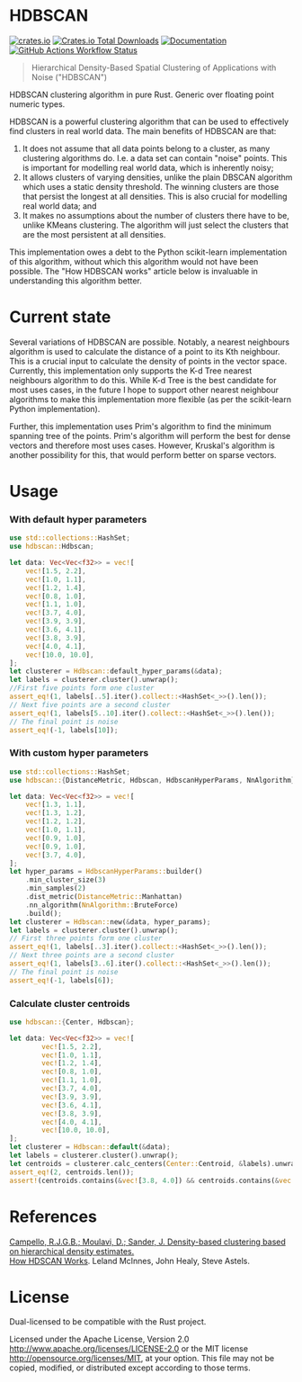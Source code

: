 # HDBSCAN
[![crates.io](https://img.shields.io/crates/v/hdbscan)](https://crates.io/crates/hdbscan)
[![Crates.io Total Downloads](https://img.shields.io/crates/d/hdbscan?color=%23F48041)](https://crates.io/crates/hdbscan)
[![Documentation](https://docs.rs/hdbscan/badge.svg)](https://docs.rs/hdbscan)
[![GitHub Actions Workflow Status](https://img.shields.io/github/actions/workflow/status/tom-whitehead/hdbscan/rust.yml?logo=github)](https://github.com/tom-whitehead/hdbscan/actions/workflows/rust.yml)

> Hierarchical Density-Based Spatial Clustering of Applications with Noise ("HDBSCAN")

HDBSCAN clustering algorithm in pure Rust. Generic over floating point numeric types.

HDBSCAN is a powerful clustering algorithm that can be used to effectively find clusters in real world data.
The main benefits of HDBSCAN are that:
 1. It does not assume that all data points belong to a cluster, as many clustering algorithms do. I.e. a data set
    can contain "noise" points. This is important for modelling real world data, which is inherently noisy;
 2. It allows clusters of varying densities, unlike the plain DBSCAN algorithm which uses a static density
    threshold. The winning clusters are those that persist the longest at all densities. This is also crucial
    for modelling real world data; and
 3. It makes no assumptions about the number of clusters there have to be, unlike KMeans clustering. The algorithm
    will just select the clusters that are the most persistent at all densities.

This implementation owes a debt to the Python scikit-learn implementation of this algorithm, without which this
algorithm would not have been possible. The "How HDBSCAN works" article below is invaluable in understanding this
algorithm better.

# Current state
Several variations of HDBSCAN are possible. Notably, a nearest neighbours algorithm is used to calculate the distance 
of a point to its Kth neighbour. This is a crucial input to calculate the density of points in the vector space. 
Currently, this implementation only supports the K-d Tree nearest neighbours algorithm to do this. While K-d Tree is 
the best candidate for most uses cases, in the future I hope to support other nearest neighbour algorithms to make this
implementation more flexible (as per the scikit-learn Python implementation).

Further, this implementation uses Prim's algorithm to find the minimum spanning tree of the points. Prim's algorithm 
will perform the best for dense vectors and therefore most uses cases. However, Kruskal's algorithm is another
possibility for this, that would perform better on sparse vectors.

# Usage
### With default hyper parameters
```rust
use std::collections::HashSet;
use hdbscan::Hdbscan;

let data: Vec<Vec<f32>> = vec![
    vec![1.5, 2.2],
    vec![1.0, 1.1],
    vec![1.2, 1.4],
    vec![0.8, 1.0],
    vec![1.1, 1.0],
    vec![3.7, 4.0],
    vec![3.9, 3.9],
    vec![3.6, 4.1],
    vec![3.8, 3.9],
    vec![4.0, 4.1],
    vec![10.0, 10.0],
];
let clusterer = Hdbscan::default_hyper_params(&data);
let labels = clusterer.cluster().unwrap();
//First five points form one cluster
assert_eq!(1, labels[..5].iter().collect::<HashSet<_>>().len());
// Next five points are a second cluster
assert_eq!(1, labels[5..10].iter().collect::<HashSet<_>>().len());
// The final point is noise
assert_eq!(-1, labels[10]);
```

### With custom hyper parameters
```rust
use std::collections::HashSet;
use hdbscan::{DistanceMetric, Hdbscan, HdbscanHyperParams, NnAlgorithm};

let data: Vec<Vec<f32>> = vec![
    vec![1.3, 1.1],
    vec![1.3, 1.2],
    vec![1.2, 1.2],
    vec![1.0, 1.1],
    vec![0.9, 1.0],
    vec![0.9, 1.0],
    vec![3.7, 4.0],
];
let hyper_params = HdbscanHyperParams::builder()
    .min_cluster_size(3)
    .min_samples(2)
    .dist_metric(DistanceMetric::Manhattan)
    .nn_algorithm(NnAlgorithm::BruteForce)
    .build();
let clusterer = Hdbscan::new(&data, hyper_params);
let labels = clusterer.cluster().unwrap();
// First three points form one cluster
assert_eq!(1, labels[..3].iter().collect::<HashSet<_>>().len());
// Next three points are a second cluster
assert_eq!(1, labels[3..6].iter().collect::<HashSet<_>>().len());
// The final point is noise
assert_eq!(-1, labels[6]);
```

### Calculate cluster centroids
```rust
use hdbscan::{Center, Hdbscan};

let data: Vec<Vec<f32>> = vec![
        vec![1.5, 2.2],
        vec![1.0, 1.1],
        vec![1.2, 1.4],
        vec![0.8, 1.0],
        vec![1.1, 1.0],
        vec![3.7, 4.0],
        vec![3.9, 3.9],
        vec![3.6, 4.1],
        vec![3.8, 3.9],
        vec![4.0, 4.1],
        vec![10.0, 10.0],
];
let clusterer = Hdbscan::default(&data);
let labels = clusterer.cluster().unwrap();
let centroids = clusterer.calc_centers(Center::Centroid, &labels).unwrap();
assert_eq!(2, centroids.len());
assert!(centroids.contains(&vec![3.8, 4.0]) && centroids.contains(&vec![1.12, 1.34]));
```

# References
[Campello, R.J.G.B.; Moulavi, D.; Sander, J. Density-based clustering based on hierarchical density estimates.](https://link.springer.com/chapter/10.1007/978-3-642-37456-2_14)   
[How HDSCAN Works](https://hdbscan.readthedocs.io/en/latest/how_hdbscan_works.html). Leland McInnes, John Healy, Steve Astels.

# License
Dual-licensed to be compatible with the Rust project.

Licensed under the Apache License, Version 2.0 http://www.apache.org/licenses/LICENSE-2.0 or the 
MIT license http://opensource.org/licenses/MIT, at your option. This file may not be copied, modified, 
or distributed except according to those terms.
